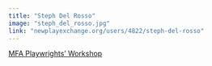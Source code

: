 ```yaml
---
title: "Steph Del Rosso"
image: "steph_del_rosso.jpg"
link: "newplayexchange.org/users/4822/steph-del-rosso"
---
```


[MFA Playwrights’ Workshop](/programs/mfa-playwrights-workshop)